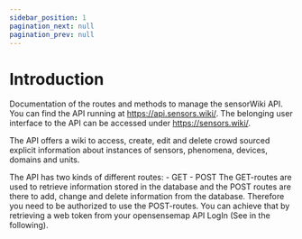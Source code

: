 ```yaml
---
sidebar_position: 1
pagination_next: null
pagination_prev: null
---
```


# Introduction

Documentation of the routes and methods to manage the sensorWiki API. You can find the API running at https://api.sensors.wiki/. The belonging user interface to the API can be accessed under https://sensors.wiki/.

The API offers a wiki to access, create, edit and delete crowd sourced explicit information about instances of sensors, phenomena, devices, domains and units.

The API has two kinds of different routes:
    - GET
    - POST
The GET-routes are used to retrieve information stored in the database and the POST routes are there to add, change and delete information from the database. Therefore you need to be authorized to use the POST-routes. You can achieve that by retrieving a web token from your opensensemap API LogIn (See in the following).